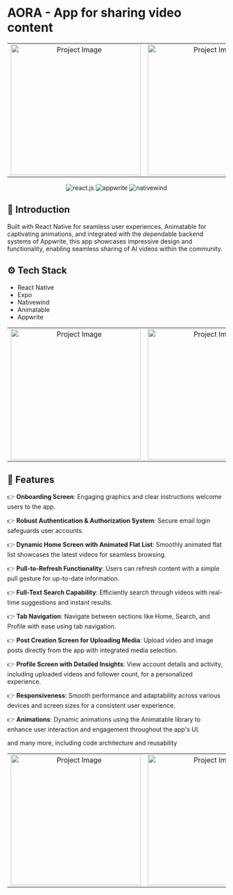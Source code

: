 # AORA - App for sharing video content
<div align="center">

  <table>
  <tr>
    <td align="center">
      <a href="https://www.linkedin.com/in/nataliya-kachor-522170271/" target="_blank">
        <img src="https://github.com/magistrkim/jsm-aora/assets/115700340/cd2c9231-7e2e-43a5-b106-dc499326041d" alt="Project Image" style="width: 300px;">
      </a>
    </td>
    <td align="center">
      <a href="https://www.linkedin.com/in/nataliya-kachor-522170271/" target="_blank">
        <img src="https://github.com/magistrkim/jsm-aora/assets/115700340/f5c1c981-9e8a-422f-aa27-3bc3a3fdbb62" alt="Project Image" style="width: 300px;">
      </a>
    </td>
    <td align="center">
      <a href="https://www.linkedin.com/in/nataliya-kachor-522170271/" target="_blank">
        <img src="https://github.com/magistrkim/jsm-aora/assets/115700340/98619a83-ddbc-4d66-bb19-361c0274d937" alt="Project Image" style="width: 300px;">
      </a>
    </td>
  </tr>
</table>

  <div>
    <img src="https://img.shields.io/badge/-React_Native-black?style=for-the-badge&logoColor=white&logo=react&color=61DAFB" alt="react.js" />
    <img src="https://img.shields.io/badge/-Appwrite-black?style=for-the-badge&logoColor=white&logo=appwrite&color=FD366E" alt="appwrite" />
    <img src="https://img.shields.io/badge/NativeWind-black?style=for-the-badge&logoColor=white&logo=tailwindcss&color=06B6D4" alt="nativewind" />
  </div>
</div>

## <a name="introduction">🤖 Introduction</a>

Built with React Native for seamless user experiences, Animatable for captivating animations, and integrated with the dependable backend systems of Appwrite, 
this app showcases impressive design and functionality, enabling seamless sharing of AI videos within the community.

## <a name="tech-stack">⚙️ Tech Stack</a>

- React Native
- Expo
- Nativewind
- Animatable
- Appwrite

<table>
  <tr>
    <td align="center">
      <a href="https://www.linkedin.com/in/nataliya-kachor-522170271/" target="_blank">
        <img src="https://github.com/magistrkim/jsm-aora/assets/115700340/678ae199-9d53-4e84-8911-2edcc4d38550" alt="Project Image" style="width: 300px;">
      </a>
    </td>
    <td align="center">
      <a href="https://www.linkedin.com/in/nataliya-kachor-522170271/" target="_blank">
        <img src="https://github.com/magistrkim/jsm-aora/assets/115700340/4eedd79d-cc16-46f5-af33-b51b955d67bd" alt="Project Image" style="width: 300px;">
      </a>
    </td>
    <td align="center">
      <a href="https://www.linkedin.com/in/nataliya-kachor-522170271/" target="_blank">
        <img src="https://github.com/magistrkim/jsm-aora/assets/115700340/3c275ee6-876f-46dc-a1e6-fddec5d245ed" alt="Project Image" style="width: 300px;">
      </a>
    </td>
  </tr>
</table>

## <a name="features">🔋 Features</a>

👉 **Onboarding Screen**: Engaging graphics and clear instructions welcome users to the app.

👉 **Robust Authentication & Authorization System**: Secure email login safeguards user accounts.

👉 **Dynamic Home Screen with Animated Flat List**: Smoothly animated flat list showcases the latest videos for seamless browsing.

👉 **Pull-to-Refresh Functionality**: Users can refresh content with a simple pull gesture for up-to-date information.

👉 **Full-Text Search Capability**: Efficiently search through videos with real-time suggestions and instant results.

👉 **Tab Navigation**: Navigate between sections like Home, Search, and Profile with ease using tab navigation.

👉 **Post Creation Screen for Uploading Media**: Upload video and image posts directly from the app with integrated media selection.

👉 **Profile Screen with Detailed Insights**: View account details and activity, including uploaded videos and follower count, for a personalized experience.

👉 **Responsiveness**: Smooth performance and adaptability across various devices and screen sizes for a consistent user experience.

👉 **Animations**: Dynamic animations using the Animatable library to enhance user interaction and engagement throughout the app's UI.

and many more, including code architecture and reusability 

<table>
  <tr>
    <td align="center">
      <a href="https://www.linkedin.com/in/nataliya-kachor-522170271/" target="_blank">
        <img src="https://github.com/magistrkim/jsm-aora/assets/115700340/959b8de4-920f-46eb-88ee-d8a4b8744fc2" alt="Project Image" style="width: 300px;">
      </a>
    </td>
        <td align="center">
      <a href="https://www.linkedin.com/in/nataliya-kachor-522170271/" target="_blank">
        <img src="https://github.com/magistrkim/jsm-aora/assets/115700340/1a070690-4772-4c0f-8221-02d6495d1035" alt="Project Image" style="width: 300px;">
      </a>
    </td>
    <td align="center">
      <a href="https://www.linkedin.com/in/nataliya-kachor-522170271/" target="_blank">
        <img src="https://github.com/magistrkim/jsm-aora/assets/115700340/c0a14eb1-de5d-488a-9f98-1f3b6cf707f1" alt="Project Image" style="width: 300px;">
      </a>
    </td>
  </tr>
</table>
